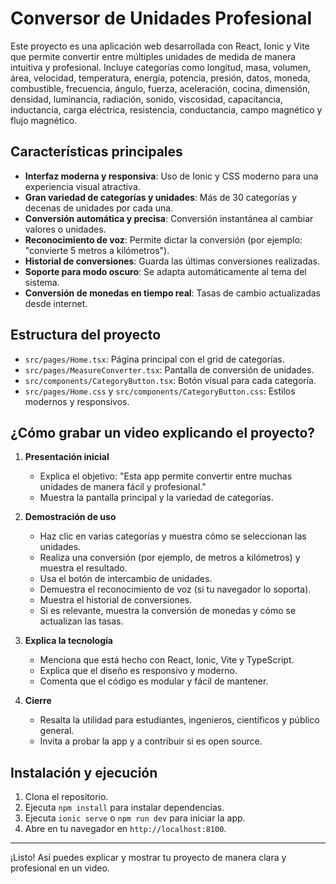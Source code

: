 # Conversor de Unidades Profesional

Este proyecto es una aplicación web desarrollada con React, Ionic y Vite que permite convertir entre múltiples unidades de medida de manera intuitiva y profesional. Incluye categorías como longitud, masa, volumen, área, velocidad, temperatura, energía, potencia, presión, datos, moneda, combustible, frecuencia, ángulo, fuerza, aceleración, cocina, dimensión, densidad, luminancia, radiación, sonido, viscosidad, capacitancia, inductancia, carga eléctrica, resistencia, conductancia, campo magnético y flujo magnético.

## Características principales

- **Interfaz moderna y responsiva**: Uso de Ionic y CSS moderno para una experiencia visual atractiva.
- **Gran variedad de categorías y unidades**: Más de 30 categorías y decenas de unidades por cada una.
- **Conversión automática y precisa**: Conversión instantánea al cambiar valores o unidades.
- **Reconocimiento de voz**: Permite dictar la conversión (por ejemplo: "convierte 5 metros a kilómetros").
- **Historial de conversiones**: Guarda las últimas conversiones realizadas.
- **Soporte para modo oscuro**: Se adapta automáticamente al tema del sistema.
- **Conversión de monedas en tiempo real**: Tasas de cambio actualizadas desde internet.

## Estructura del proyecto

- `src/pages/Home.tsx`: Página principal con el grid de categorías.
- `src/pages/MeasureConverter.tsx`: Pantalla de conversión de unidades.
- `src/components/CategoryButton.tsx`: Botón visual para cada categoría.
- `src/pages/Home.css` y `src/components/CategoryButton.css`: Estilos modernos y responsivos.

## ¿Cómo grabar un video explicando el proyecto?

1. **Presentación inicial**
   - Explica el objetivo: "Esta app permite convertir entre muchas unidades de manera fácil y profesional."
   - Muestra la pantalla principal y la variedad de categorías.

2. **Demostración de uso**
   - Haz clic en varias categorías y muestra cómo se seleccionan las unidades.
   - Realiza una conversión (por ejemplo, de metros a kilómetros) y muestra el resultado.
   - Usa el botón de intercambio de unidades.
   - Demuestra el reconocimiento de voz (si tu navegador lo soporta).
   - Muestra el historial de conversiones.
   - Si es relevante, muestra la conversión de monedas y cómo se actualizan las tasas.

3. **Explica la tecnología**
   - Menciona que está hecho con React, Ionic, Vite y TypeScript.
   - Explica que el diseño es responsivo y moderno.
   - Comenta que el código es modular y fácil de mantener.

4. **Cierre**
   - Resalta la utilidad para estudiantes, ingenieros, científicos y público general.
   - Invita a probar la app y a contribuir si es open source.

## Instalación y ejecución

1. Clona el repositorio.
2. Ejecuta `npm install` para instalar dependencias.
3. Ejecuta `ionic serve` o `npm run dev` para iniciar la app.
4. Abre en tu navegador en `http://localhost:8100`.

---

¡Listo! Así puedes explicar y mostrar tu proyecto de manera clara y profesional en un video.
